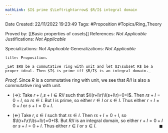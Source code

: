 ```yaml
---
mathLink: $I$ prime $\Leftrightarrow$ $R/I$ integral domain
---
```


<div class="topSpace"></div>

Date Created: 22/11/2022 19:23:49
Tags: #Proposition #Topics/Ring_Theory

Proved by: [[Basic properties of cosets]]
References: _Not Applicable_
Justifications: _Not Applicable_

Specializations: _Not Applicable_
Generalizations: _Not Applicable_

``` ad-Proposition
title: Proposition.

_Let $R$ be a commutative ring with unit and let $I\subset R$ be a proper ideal. Then $I$ is prime iff $R/I$ is an integral domain._

```

_Proof_. Since $R$ is a commutative ring with unit, we see that $R/I$ is also a commutative ring with unit.
* ($\Rightarrow$): Take $r+I,s+I\in R/I$ such that $\l(r+I\r)\l(s+I\r)=0+I$. Then $rs+I=0+I$, so $rs\in I$. But $I$ is prime, so either $r\in I$ or $s\in I$. Thus either $r+I=0+I$ or $s+I=0+I$.

* ($\Leftarrow$) Take $r,s\in I$ such that $rs\in I$. Then $rs+I=0+I$, so $\l(r+I\r)\l(s+I\r)=0+I$. But $R/I$ is an integral domain, so either $r+I=0+I$ or $s+I=0+I$. Thus either $r\in I$ or $s\in I$.<span style="float:right;">$\blacksquare$</span>

